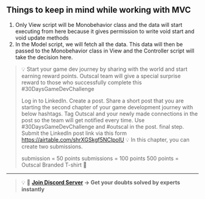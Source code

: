 ## Things to keep in mind while working with MVC
1. Only View script will be Monobehavior class and the data will start executing from here because it gives permission to write void start and void update methods
2. In the Model script, we will fetch all the data. This data will then be passed to the Monobehavior class in View and the Controller script will take the decision here.

>💡 Start your game dev journey by sharing with the world and start earning reward points. Outscal team will give a special surprise reward to those who successfully complete this #30DaysGameDevChallenge
>
>Log in to LinkedIn.
Create a post.
Share a short post that you are starting the second chapter of your game development journey with below hashtags.
Tag Outscal and your newly made connections in the post so the team will get notified every time. Use #30DaysGameDevChallenge and #outscal in the post. final step. Submit the LinkedIn post link via this form https://airtable.com/shrXGSkgf5NClpoIU
💡 In this chapter, you can create two submissions.
>
>submission = 50 points
submissions = 100 points
500 points = Outscal Branded T-shirt 👕
>
---

>💡 🚀 **[Join Discord Server](https://discord.gg/J5zDscnzms) → Get your doubts solved by experts instantly**
